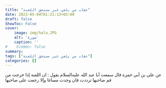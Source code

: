```yaml
---
title: "عقاب من يلعن غير مستحق اللعنة"
date: 2023-05-04T01:21:13+03:00
draft: false
ShowToc: False
cover:
    image: img/hala.JPG
    alt: 'صورة'
    caption: ''
#    hidden: false
summary: 
tags: ["عقاب من يلعن غير مستحق اللعنة"]
categories: []
---
```

عن علي بن أبي حمزة قال سمعت أبا عبد الله عليه‌السلام يقول : ان اللعنة إذا
خرجت من فم صاحبها ترددت فان وجدت مساغا وإلا رجعت على صاحبها

